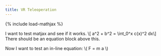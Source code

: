 ```yaml
---
title: VR Teleoperation
---
```


{% include load-mathjax %}

I want to test matjax and see if it works.
\\[ a^2 + b^2 = \int_0^x c(x)^2 dx\\]
There should be an equation block above this.

Now I want to test an in-line equation: \\( F = m a \\)